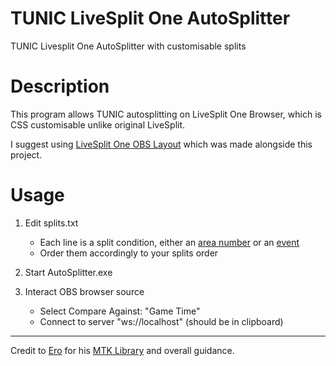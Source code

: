 # TUNIC LiveSplit One AutoSplitter

TUNIC Livesplit One AutoSplitter with customisable splits

# Description

This program allows TUNIC autosplitting on LiveSplit One Browser, which is CSS customisable unlike original LiveSplit.

I suggest using [LiveSplit One OBS Layout](https://github.com/jeanwll/LiveSplitOne-OBS-Layout) which was made alongside this project.

# Usage

1. Edit splits.txt
    - Each line is a split condition, either an [area number](https://github.com/jeanwll/TUNIC-LiveSplitOne-AutoSplitter/blob/main/Areas.md) or an [event](https://github.com/jeanwll/TUNIC-LiveSplitOne-AutoSplitter/blob/main/Events.md)
    - Order them accordingly to your splits order

2. Start AutoSplitter.exe

3. Interact OBS browser source
    - Select Compare Against: "Game Time"
    - Connect to server "ws://localhost" (should be in clipboard)

___
Credit to [Ero](https://github.com/just-ero) for his [MTK Library](https://github.com/just-ero/MemoryToolKit) and overall guidance.

